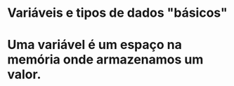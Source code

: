 # Variáveis e tipos de dados "básicos"

# Uma variável é um espaço na memória onde armazenamos um valor.
